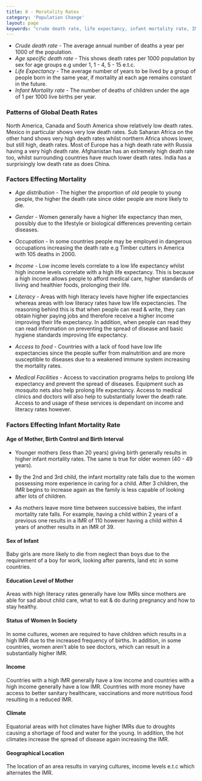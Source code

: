 ```yaml
---
title: 8 - Moratality Rates
category: 'Population Change'
layout: page
keywords: "crude death rate, life expectancy, infant mortality rate, IMR, death rate, birth rate, fertility rate, population change"
---
```


- _Crude death rate_ - The average annual number of deaths a year per 1000 of the population.
- _Age specific death rate_ - This shows death rates per 1000 population by sex for age groups e.g under 1, 1 - 4, 5 - 15 e.t.c.
- _Life Expectancy_ - The average number of years to be lived by a group of people born in the same year, if mortality at each age remains constant in the future. 
- _Infant Mortality rate_ - The number of deaths of children under the age of 1 per 1000 live births per year.

### Patterns of Global Death Rates

North America, Canada and South America show relatively low death rates. Mexico in particular shows very low death rates. Sub Saharan Africa on the other hand shows very high death rates whilst northern Africa shows lower, but still high, death rates. Most of Europe has a high death rate with Russia having a very high death rate. Afghanistan has an extremely high death rate too, whilst surrounding countries have much lower death rates. India has a surprisingly low death rate as does China. 

### Factors Effecting Mortality

- _Age distribution_ - The higher the proportion of old people to young people, the higher the death rate since older people are more likely to die. 

- _Gender_ - Women generally have a higher life expectancy than men, possibly due to the lifestyle or biological differences preventing certain diseases. 

- _Occupation_ - In some countries people may be employed in dangerous occupations increasing the death rate e.g Timber cutters in America with 105 deaths in 2000. 

- _Income_ - Low income levels correlate to a low life expectancy whilst high income levels correlate with a high life expectancy. This is because a high income allows people to afford medical care, higher standards of living and healthier foods, prolonging their life. 

- _Literacy_ - Areas with high literacy levels have higher life expectancies whereas areas with low literacy rates have low life expectancies. The reasoning behind this is that when people can read & write, they can obtain higher paying jobs and therefore receive a higher income improving their life expectancy. In addition, when people can read they can read information on preventing the spread of disease and basic hygiene standards improving life expectancy. 

- _Access to food_ - Countries with a lack of food have low life expectancies since the people suffer from malnutrition and are more susceptible to diseases due to a weakened immune system increasing the mortality rates. 

- _Medical Facilities_ - Access to vaccination programs helps to prolong life expectancy and prevent the spread of diseases. Equipment such as mosquito nets also help prolong life expectancy. Access to medical clinics and doctors will also help to substantially lower the death rate. Access to and usage of these services is dependant on income and literacy rates however.

### Factors Effecting Infant Mortality Rate

#### Age of Mother, Birth Control and Birth Interval

- Younger mothers (less than 20 years) giving birth generally results in higher infant mortality rates. The same is true for older women (40 - 49 years).

- By the 2nd and 3rd child, the infant mortality rate falls due to the women possessing more experience in caring for a child. After 3 children, the IMR begins to increase again as the family is less capable of looking after lots of children.

- As mothers leave more time between successive babies, the infant mortality rate falls. For example, having a child within 2 years of a previous one results in a IMR of 110 however having a child within 4 years of another results in an IMR of 39. 

#### Sex of Infant

Baby girls are more likely to die from neglect than boys due to the requirement of a boy for work, looking after parents, land etc in some countries. 

#### Education Level of Mother

Areas with high literacy rates generally have low IMRs since mothers are able for sad about child care, what to eat & do during pregnancy and how to stay healthy. 

#### Status of Women In Society

In some cultures, women are required to have children which results in a high IMR due to the increased frequency of births. In addition, in some countries, women aren't able to see doctors, which can result in a substantially higher IMR. 

#### Income

Countries with a high IMR generally have a low income and countries with a high income generally have a low IMR. Countries with more money have access to better sanitary healthcare, vaccinations and more nutritious food resulting in a reduced IMR. 

#### Climate

Equatorial areas with hot climates have higher IMRs due to droughts causing a shortage of food and water for the young. In addition, the hot climates increase the spread of disease again increasing the IMR.  

#### Geographical Location

The location of an area results in varying cultures, income levels e.t.c which alternates the IMR. 